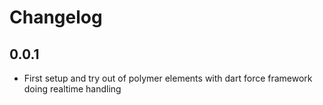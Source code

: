 # Changelog

## 0.0.1

- First setup and try out of polymer elements with dart force framework doing realtime handling
